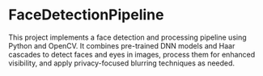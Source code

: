 # FaceDetectionPipeline
This project implements a face detection and processing pipeline using Python and OpenCV. It combines pre-trained DNN models and Haar cascades to detect faces and eyes in images, process them for enhanced visibility, and apply privacy-focused blurring techniques as needed. 
